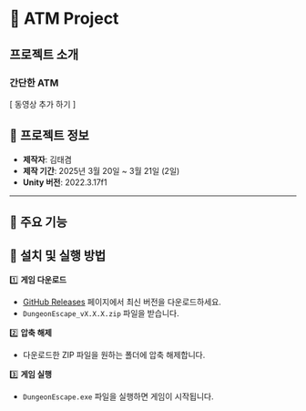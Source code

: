 # 🏰 ATM Project
 
## 프로젝트 소개
### 간단한 ATM 
 [ 동영상 추가 하기 ]

## 📌 프로젝트 정보  
- **제작자**: 김태겸  
- **제작 기간**: 2025년 3월 20일 ~ 3월 21일 (2일)  
- **Unity 버전**: 2022.3.17f1  

---

## 🚀 주요 기능  


## 🔧 설치 및 실행 방법  

1️⃣ **게임 다운로드**  
   - [GitHub Releases](https://github.com/BeautifulMaple/DungeonEscape/releases) 페이지에서 최신 버전을 다운로드하세요.  
   - `DungeonEscape_vX.X.X.zip` 파일을 받습니다.  

2️⃣ **압축 해제**  
   - 다운로드한 ZIP 파일을 원하는 폴더에 압축 해제합니다.  

3️⃣ **게임 실행**  
   - `DungeonEscape.exe` 파일을 실행하면 게임이 시작됩니다. 
